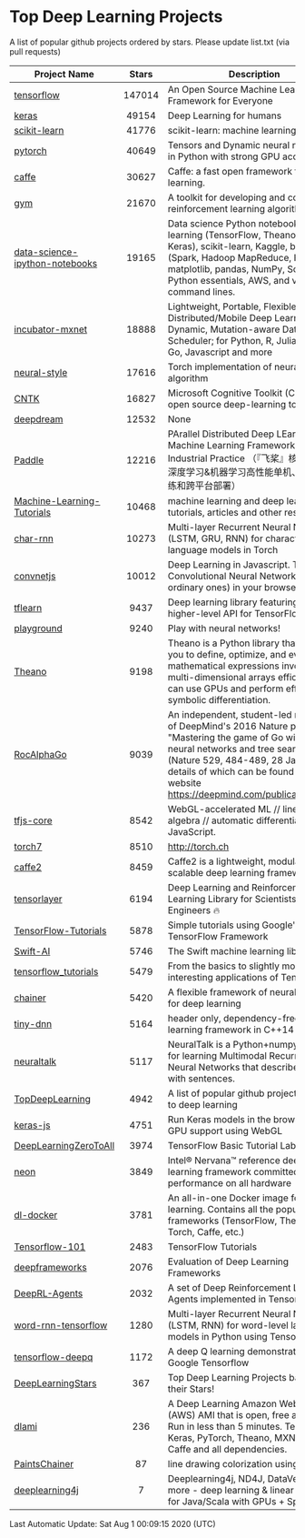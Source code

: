 # Top Deep Learning Projects
A list of popular github projects ordered by stars.
Please update list.txt (via pull requests)

|Project Name| Stars | Description |
| ---------- |:-----:| ----------- |
| [tensorflow](https://github.com/tensorflow/tensorflow) | 147014 | An Open Source Machine Learning Framework for Everyone |
| [keras](https://github.com/keras-team/keras) | 49154 | Deep Learning for humans |
| [scikit-learn](https://github.com/scikit-learn/scikit-learn) | 41776 | scikit-learn: machine learning in Python |
| [pytorch](https://github.com/pytorch/pytorch) | 40649 | Tensors and Dynamic neural networks in Python with strong GPU acceleration |
| [caffe](https://github.com/BVLC/caffe) | 30627 | Caffe: a fast open framework for deep learning. |
| [gym](https://github.com/openai/gym) | 21670 | A toolkit for developing and comparing reinforcement learning algorithms. |
| [data-science-ipython-notebooks](https://github.com/donnemartin/data-science-ipython-notebooks) | 19165 | Data science Python notebooks: Deep learning (TensorFlow, Theano, Caffe, Keras), scikit-learn, Kaggle, big data (Spark, Hadoop MapReduce, HDFS), matplotlib, pandas, NumPy, SciPy, Python essentials, AWS, and various command lines. |
| [incubator-mxnet](https://github.com/apache/incubator-mxnet) | 18888 | Lightweight, Portable, Flexible Distributed/Mobile Deep Learning with Dynamic, Mutation-aware Dataflow Dep Scheduler; for Python, R, Julia, Scala, Go, Javascript and more |
| [neural-style](https://github.com/jcjohnson/neural-style) | 17616 | Torch implementation of neural style algorithm |
| [CNTK](https://github.com/microsoft/CNTK) | 16827 | Microsoft Cognitive Toolkit (CNTK), an open source deep-learning toolkit |
| [deepdream](https://github.com/google/deepdream) | 12532 | None |
| [Paddle](https://github.com/PaddlePaddle/Paddle) | 12216 | PArallel Distributed Deep LEarning: Machine Learning Framework from Industrial Practice （『飞桨』核心框架，深度学习&机器学习高性能单机、分布式训练和跨平台部署） |
| [Machine-Learning-Tutorials](https://github.com/ujjwalkarn/Machine-Learning-Tutorials) | 10468 | machine learning and deep learning tutorials, articles and other resources  |
| [char-rnn](https://github.com/karpathy/char-rnn) | 10273 | Multi-layer Recurrent Neural Networks (LSTM, GRU, RNN) for character-level language models in Torch |
| [convnetjs](https://github.com/karpathy/convnetjs) | 10012 | Deep Learning in Javascript. Train Convolutional Neural Networks (or ordinary ones) in your browser. |
| [tflearn](https://github.com/tflearn/tflearn) | 9437 | Deep learning library featuring a higher-level API for TensorFlow. |
| [playground](https://github.com/tensorflow/playground) | 9240 | Play with neural networks! |
| [Theano](https://github.com/Theano/Theano) | 9198 | Theano is a Python library that allows you to define, optimize, and evaluate mathematical expressions involving multi-dimensional arrays efficiently. It can use GPUs and perform efficient symbolic differentiation. |
| [RocAlphaGo](https://github.com/Rochester-NRT/RocAlphaGo) | 9039 | An independent, student-led replication of DeepMind's 2016 Nature publication, "Mastering the game of Go with deep neural networks and tree search" (Nature 529, 484-489, 28 Jan 2016), details of which can be found on their website https://deepmind.com/publications.html. |
| [tfjs-core](https://github.com/tensorflow/tfjs-core) | 8542 | WebGL-accelerated ML // linear algebra // automatic differentiation for JavaScript. |
| [torch7](https://github.com/torch/torch7) | 8510 | http://torch.ch |
| [caffe2](https://github.com/facebookarchive/caffe2) | 8459 | Caffe2 is a lightweight, modular, and scalable deep learning framework. |
| [tensorlayer](https://github.com/tensorlayer/tensorlayer) | 6194 | Deep Learning and Reinforcement Learning Library for Scientists and Engineers 🔥 |
| [TensorFlow-Tutorials](https://github.com/nlintz/TensorFlow-Tutorials) | 5878 | Simple tutorials using Google's TensorFlow Framework |
| [Swift-AI](https://github.com/Swift-AI/Swift-AI) | 5746 | The Swift machine learning library. |
| [tensorflow_tutorials](https://github.com/pkmital/tensorflow_tutorials) | 5479 | From the basics to slightly more interesting applications of Tensorflow |
| [chainer](https://github.com/chainer/chainer) | 5420 | A flexible framework of neural networks for deep learning |
| [tiny-dnn](https://github.com/tiny-dnn/tiny-dnn) | 5164 | header only, dependency-free deep learning framework in C++14 |
| [neuraltalk](https://github.com/karpathy/neuraltalk) | 5117 | NeuralTalk is a Python+numpy project for learning Multimodal Recurrent Neural Networks that describe images with sentences. |
| [TopDeepLearning](https://github.com/aymericdamien/TopDeepLearning) | 4942 | A list of popular github projects related to deep learning |
| [keras-js](https://github.com/transcranial/keras-js) | 4751 | Run Keras models in the browser, with GPU support using WebGL |
| [DeepLearningZeroToAll](https://github.com/hunkim/DeepLearningZeroToAll) | 3974 | TensorFlow Basic Tutorial Labs |
| [neon](https://github.com/NervanaSystems/neon) | 3849 | Intel® Nervana™ reference deep learning framework committed to best performance on all hardware |
| [dl-docker](https://github.com/floydhub/dl-docker) | 3781 | An all-in-one Docker image for deep learning. Contains all the popular DL frameworks (TensorFlow, Theano, Torch, Caffe, etc.) |
| [Tensorflow-101](https://github.com/sjchoi86/Tensorflow-101) | 2483 | TensorFlow Tutorials |
| [deepframeworks](https://github.com/zer0n/deepframeworks) | 2076 | Evaluation of Deep Learning Frameworks |
| [DeepRL-Agents](https://github.com/awjuliani/DeepRL-Agents) | 2032 | A set of Deep Reinforcement Learning Agents implemented in Tensorflow. |
| [word-rnn-tensorflow](https://github.com/hunkim/word-rnn-tensorflow) | 1280 | Multi-layer Recurrent Neural Networks (LSTM, RNN) for word-level language models in Python using TensorFlow. |
| [tensorflow-deepq](https://github.com/siemanko/tensorflow-deepq) | 1172 | A deep Q learning demonstration using Google Tensorflow |
| [DeepLearningStars](https://github.com/hunkim/DeepLearningStars) | 367 | Top Deep Learning Projects based on their Stars! |
| [dlami](https://github.com/ritchieng/dlami) | 236 | A Deep Learning Amazon Web Service (AWS) AMI that is open, free and works. Run in less than 5 minutes. TensorFlow, Keras, PyTorch, Theano, MXNet, CNTK, Caffe and all dependencies. |
| [PaintsChainer](https://github.com/taizan/PaintsChainer) | 87 | line drawing colorization using chainer |
| [deeplearning4j](https://github.com/deeplearning4j/deeplearning4j) | 7 | Deeplearning4j, ND4J, DataVec and more - deep learning & linear algebra for Java/Scala with GPUs + Spark |

Last Automatic Update: Sat Aug  1 00:09:15 2020 (UTC)
